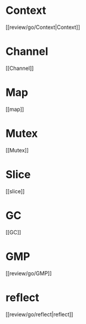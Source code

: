 # Context
[[review/go/Context|Context]]


# Channel
[[Channel]]

# Map
[[map]]


# Mutex
[[Mutex]]


# Slice
[[slice]]


# GC
[[GC]]


# GMP
[[review/go/GMP]]

# reflect
[[review/go/reflect|reflect]]

